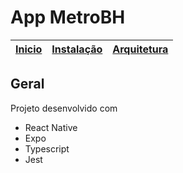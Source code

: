 # App MetroBH
| [Inicio](readme.md) | [Instalação](docs/instalacao.md) | [Arquitetura](docs/arquitetura.md) |
| :---: | :---: | :----: |

## Geral
Projeto desenvolvido com 
* React Native 
* Expo
* Typescript 
* Jest
